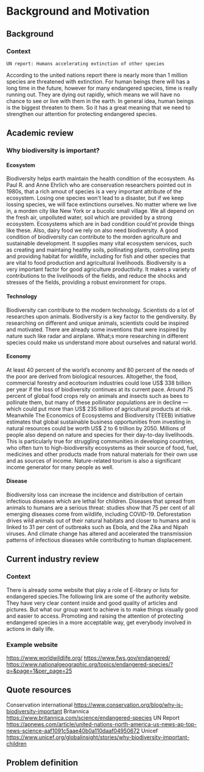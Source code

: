 # Background and Motivation
## Background
### Context
    UN report: Humans accelerating extinction of other species
According to the united nations report there is nearly more than 1 million species are threatened with extinction.
For human beings there will has a long time in the future, however for many endangered species, time is really running out.
They are dying out rapidly, which means we will have no chance to see or live with them in the earth.
In general idea, human beings is the biggest threaten to them. So it has a great meaning that we need to strengthen our attention for protecting endangered species.
## Academic review
### Why biodiversity is important?
#### Ecosystem
Biodiversity helps earth maintain the health condition of the ecosystem. As Paul R. and Anne Ehrlich who are conservation researchers pointed out in 1980s, that a rich amout of species is a very important attribute of the ecosystem. Losing one species won't lead to a disaster, but if we keep lossing species, we will face extinctions ourselves.
No matter where we live in, a morden city like New York or a bucolic small village. We all depend on the fresh air, unpolluted water, soil which are provided by a strong ecosystem. Ecosystems which are in bad condition could'nt provide things like these.
Also, dairy food we rely on also need biodiversity. A good condition of biodiversity can contribute to the morden agriculture and sustainable development. It supplies many vital ecosystem services, such as creating and maintaing healthy soils, pollinating plants, controlling pests and providing habitat for wildlife, including for fish and other species that are vital to food production and agricultural livelihoods.
Biodiversity is a very important factor for good agriculture productivity. It makes a variety of contributions to the livelihoods of the fields, and reduce the shocks and stresses of the fields, providing a robust environment for crops.
#### Technology
Biodiversity can contribute to the modern technology. Scientists do a lot of researches upon animals. Biodiversity is a key factor to the gendiversity. By researching on different and unique animals, scientists could be inspired and motivated. There are already some inventions that were inspired by nature such like radar and airplane. What;s more researching in different species could make us understand more  about ourselves and natural world.
#### Economy
At least 40 percent of the world’s economy and 80 percent of the needs of the poor are derived from biological resources.
Altogether, the food, commercial forestry and ecotourism industries could lose US$ 338 billion per year if the loss of biodiversity continues at its current pace. Around 75 percent of global food crops rely on animals and insects such as bees to pollinate them, but many of these pollinator populations are in decline — which could put more than US$ 235 billion of agricultural products at risk. 
Meanwhile The Economics of Ecosystems and Biodiversity (TEEB) initiative estimates that global sustainable business opportunities from investing in natural resources could be worth US$ 2 to 6 trillion by 2050.
Millions of people also depend on nature and species for their day-to-day livelihoods. This is particularly true for struggling communities in developing countries, who often turn to high-biodiversity ecosystems as their source of food, fuel, medicines and other products made from natural materials for their own use and as sources of income. Nature-related tourism is also a significant income generator for many people as well.
#### Disease
Biodiversity loss can increase the incidence and distribution of certain infectious diseases which are lethal for children. Diseases that spread from animals to humans are a serious threat: studies show that 75 per cent of all emerging diseases come from wildlife, including COVID-19. Deforestation drives wild animals out of their natural habitats and closer to humans and is linked to 31 per cent of outbreaks such as Ebola, and the Zika and Nipah viruses. And climate change has altered and accelerated the transmission patterns of infectious diseases while contributing to human displacement.
## Current industry review
### Context
There is already some website that play a role of E-library or lists for endangered species.The following link are some of the  authority website. They have very clear content inside and good quality of articles and pictures. But what our group want to achieve is to make things visually good and easier to access. Promoting  and raising the attention of protecting endangered species in a more acceptable way, get everybody involved in actions in daily life.
### Example website
https://www.worldwildlife.org/
https://www.fws.gov/endangered/
https://www.nationalgeographic.org/topics/endangered-species/?q=&page=1&per_page=25
## Quote resources
Conservation international
https://www.conservation.org/blog/why-is-biodiversity-important
Britannica
https://www.britannica.com/science/endangered-species
UN Report
https://apnews.com/article/united-nations-north-america-us-news-ap-top-news-science-aaf1091c5aae40b0a110daaf04950672
Unicef
https://www.unicef.org/globalinsight/stories/why-biodiversity-important-children
## Problem definition
